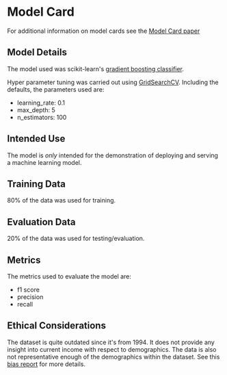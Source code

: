 # Model Card

For additional information on model cards see the [Model Card paper](https://arxiv.org/pdf/1810.03993.pdf)

## Model Details
The model used was scikit-learn's [gradient boosting classifier](https://scikit-learn.org/stable/modules/generated/sklearn.ensemble.GradientBoostingClassifier.html).

Hyper parameter tuning was carried out using [GridSearchCV](https://scikit-learn.org/stable/modules/generated/sklearn.model_selection.GridSearchCV.html).
Including the defaults, the parameters used are:
  - learning_rate: 0.1
  - max_depth: 5
  - n_estimators: 100
## Intended Use
The model is _only_ intended for the demonstration of deploying and serving a machine learning model.

## Training Data
80% of the data was used for training.
## Evaluation Data
20% of the data was used for testing/evaluation.
## Metrics
The metrics used to evaluate the model are:
  - f1 score
  - precision
  - recall
## Ethical Considerations
The dataset is quite outdated since it's from 1994. It does not provide any insight into current income with respect to demographics. The data is also not representative enough of the demographics within the dataset. See this [bias report](http://aequitas.dssg.io/audit/3pc04g0h/adult_rf_binary/report-1.html) for more details.
